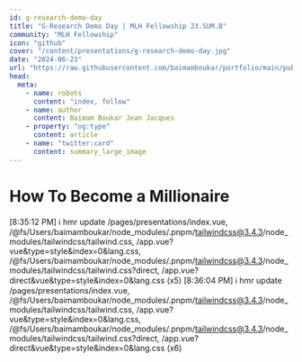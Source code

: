 ```yaml
---
id: g-research-demo-day
title: "G-Research Demo Day | MLH Fellowship 23.SUM.B"
community: "MLH Fellowship"
icon: "github"
cover: "/content/presentations/g-research-demo-day.jpg"
date: "2024-06-23"
url: "https://raw.githubusercontent.com/baimamboukar/portfolio/main/public/content/cover/nuxt-content-with-remote-markdown.png"
head:
  meta:
    - name: robots
      content: "index, follow"
    - name: author
      content: Baimam Boukar Jean Jacques
    - property: "og:type"
      content: article
    - name: "twitter:card"
      content: summary_large_image
---
```




# How To Become a Millionaire


[8:35:12 PM] ℹ hmr update /pages/presentations/index.vue, /@fs/Users/baimamboukar/node_modules/.pnpm/tailwindcss@3.4.3/node_modules/tailwindcss/tailwind.css, /app.vue?vue&type=style&index=0&lang.css, /@fs/Users/baimamboukar/node_modules/.pnpm/tailwindcss@3.4.3/node_modules/tailwindcss/tailwind.css?direct, /app.vue?direct&vue&type=style&index=0&lang.css (x5)
[8:36:04 PM] ℹ hmr update /pages/presentations/index.vue, /@fs/Users/baimamboukar/node_modules/.pnpm/tailwindcss@3.4.3/node_modules/tailwindcss/tailwind.css, /app.vue?vue&type=style&index=0&lang.css, /@fs/Users/baimamboukar/node_modules/.pnpm/tailwindcss@3.4.3/node_modules/tailwindcss/tailwind.css?direct, /app.vue?direct&vue&type=style&index=0&lang.css (x6)
